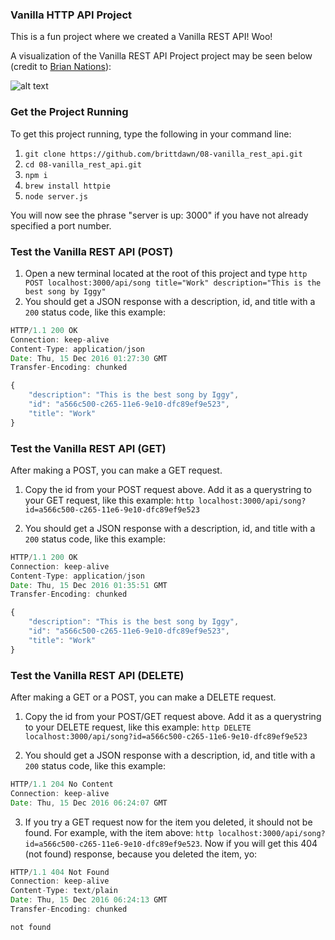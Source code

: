 ### Vanilla HTTP API Project

This is a fun project where we created a Vanilla REST API! Woo!

A visualization of the Vanilla REST API Project project may be seen below (credit to [Brian Nations](https://github.com/bnates)):

![alt text](https://raw.githubusercontent.com/codefellows/seattle-javascript-401d12/master/08-vanilla_rest_api/demo/visualization/vanilla-rest-api.png)

### Get the Project Running

To get this project running, type the following in your command line:

1. `git clone https://github.com/brittdawn/08-vanilla_rest_api.git`
2. `cd 08-vanilla_rest_api.git`
3. `npm i`
4. `brew install httpie`
5. `node server.js`

You will now see the phrase "server is up: 3000" if you have not already specified a port number.

### Test the Vanilla REST API (POST)

1. Open a new terminal located at the root of this project and type `http POST localhost:3000/api/song title="Work" description="This is the best song by Iggy"`
2. You should get a JSON response with a description, id, and title with a `200` status code, like this example:

``` javascript
HTTP/1.1 200 OK
Connection: keep-alive
Content-Type: application/json
Date: Thu, 15 Dec 2016 01:27:30 GMT
Transfer-Encoding: chunked

{
    "description": "This is the best song by Iggy",
    "id": "a566c500-c265-11e6-9e10-dfc89ef9e523",
    "title": "Work"
}
```

### Test the Vanilla REST API (GET)

After making a POST, you can make a GET request.

1. Copy the id from your POST request above. Add it as a querystring to your GET request, like this example: `http localhost:3000/api/song?id=a566c500-c265-11e6-9e10-dfc89ef9e523`

2. You should get a JSON response with a description, id, and title with a `200` status code, like this example:

``` javascript
HTTP/1.1 200 OK
Connection: keep-alive
Content-Type: application/json
Date: Thu, 15 Dec 2016 01:35:51 GMT
Transfer-Encoding: chunked

{
    "description": "This is the best song by Iggy",
    "id": "a566c500-c265-11e6-9e10-dfc89ef9e523",
    "title": "Work"
}
```

### Test the Vanilla REST API (DELETE)

After making a GET or a POST, you can make a DELETE request.

1. Copy the id from your POST/GET request above. Add it as a querystring to your DELETE request, like this example: `http DELETE localhost:3000/api/song?id=a566c500-c265-11e6-9e10-dfc89ef9e523`

2. You should get a JSON response with a description, id, and title with a `200` status code, like this example:

``` javascript
HTTP/1.1 204 No Content
Connection: keep-alive
Date: Thu, 15 Dec 2016 06:24:07 GMT
```

3. If you try a GET request now for the item you deleted, it should not be found. For example, with the item above: `http localhost:3000/api/song?id=a566c500-c265-11e6-9e10-dfc89ef9e523`. Now if you will get this 404 (not found) response, because you deleted the item, yo:

``` javascript
HTTP/1.1 404 Not Found
Connection: keep-alive
Content-Type: text/plain
Date: Thu, 15 Dec 2016 06:24:13 GMT
Transfer-Encoding: chunked

not found
```
